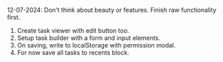 <!--  -->
<!--  -->
<!--  -->
<!--  -->
<!--  -->
<!--  -->
<!--  -->
<!--  -->
<!--  -->
<!--  -->
<!--  -->
<!--  -->
<!--  -->
<!--  -->
<!--  -->
<!--  -->
<!--  -->
<!--  -->

12-07-2024: Don't think about beauty or features. Finish raw functionality first.

1. Create task viewer with edit button too.
2. Setup task builder with a form and input elements.
3. On saving, write to localStorage with permission modal.
4. For now save all tasks to recents block.
